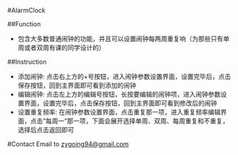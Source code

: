 #AlarmClock

##Function
- 包含大多数普通闹钟的功能，并且可以设置闹钟每两周重复响（为那些只有单周或者双周有课的同学设计的）

##Instruction
- 添加闹钟: 点击右上方的+号按钮，进入闹钟参数设置界面，设置完毕后，点击保存按钮，回到主界面即可看到添加的闹钟
- 编辑闹钟: 点击左上方的编辑号按钮，长按要编辑的闹钟项，进入闹钟参数设置界面，设置完毕后，点击保存按钮，回到主界面即可看到修改后的闹钟
- 设置重复频率: 在闹钟参数设置界面，点击重复那一项，进入重复频率编辑界面，点击”每周一“那一项，下面会展开选择单周、双周、每周重复和不重复，选择后点击返回即可

#Contact
Email to zygoing94@gmail.com
